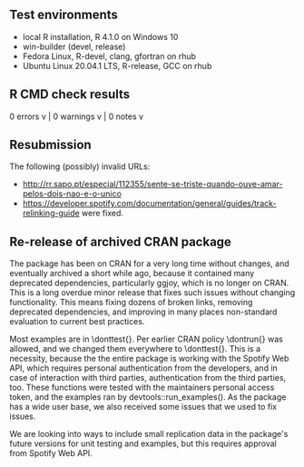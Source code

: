 ## Test environments
* local R installation, R 4.1.0 on Windows 10
* win-builder (devel, release)
* Fedora Linux, R-devel, clang, gfortran on rhub
* Ubuntu Linux 20.04.1 LTS, R-release, GCC on rhub

## R CMD check results

0 errors v | 0 warnings v | 0 notes v

## Resubmission

The following (possibly) invalid URLs:
* http://rr.sapo.pt/especial/112355/sente-se-triste-quando-ouve-amar-pelos-dois-nao-e-o-unico
* https://developer.spotify.com/documentation/general/guides/track-relinking-guide
were fixed. 

## Re-release of archived CRAN package

The package has been on CRAN for a very long time without changes, and eventually archived a short while ago, because it contained many deprecated dependencies, particularly ggjoy, which is no longer on CRAN. This is a long overdue minor release that fixes such issues without changing functionality.  This means fixing dozens of broken links, removing deprecated dependencies, and improving in many places non-standard evaluation to current best practices. 

Most examples are in \donttest{}. Per earlier CRAN policy \dontrun{} was allowed, and we changed them everywhere to \donttest{}. This is a necessity, because the the entire package is working with the Spotify Web API, which requires personal authentication from the developers, and in case of interaction with third parties, authentication from the third parties, too. These functions were tested with the maintainers personal access token, and the examples ran by devtools::run_examples(). As the package has a wide user base, we also received some issues that we used to fix issues.

We are looking into ways to include small replication data in the package's future versions for unit testing and examples, but this requires approval from Spotify Web API.
